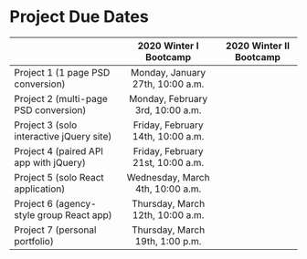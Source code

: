 # Project Due Dates

|                                          |      2020 Winter I Bootcamp       |     2020 Winter II Bootcamp       |
|------------------------------------------|:---------------------------------:|:--------------------------------:|
| Project 1 (1 page PSD conversion)        |  Monday, January 27th, 10:00 a.m. |                                  |
| Project 2 (multi-page PSD conversion)    |  Monday, February 3rd, 10:00 a.m. |                                  |
| Project 3 (solo interactive jQuery site) | Friday, February 14th, 10:00 a.m. |                                  |
| Project 4 (paired API app with jQuery)   | Friday, February 21st, 10:00 a.m. |                                  |
| Project 5 (solo React application)       |  Wednesday, March 4th, 10:00 a.m. |                                  |
| Project 6 (agency-style group React app) |  Thursday, March 12th, 10:00 a.m. |                                  |
| Project 7 (personal portfolio)           |  Thursday, March 19th, 1:00 p.m.  |                                  |